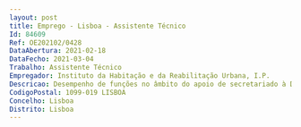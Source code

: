 ```yaml
--- 
layout: post
title: Emprego - Lisboa - Assistente Técnico
Id: 84609
Ref: OE202102/0428
DataAbertura: 2021-02-18
DataFecho: 2021-03-04
Trabalho: Assistente Técnico
Empregador: Instituto da Habitação e da Reabilitação Urbana, I.P.
Descricao: Desempenho de funções no âmbito do apoio de secretariado à Direção deGestão Financeira, nomeadamente   Prestar apoio administrativo e secretariar a Direção   Assegurar a comunicação da direção com os interlocutores internos e externos   Organizar e executar tarefas relacionadas com o expediente geral do secretariado.
CodigoPostal: 1099-019 LISBOA
Concelho: Lisboa
Distrito: Lisboa
--- 
```

